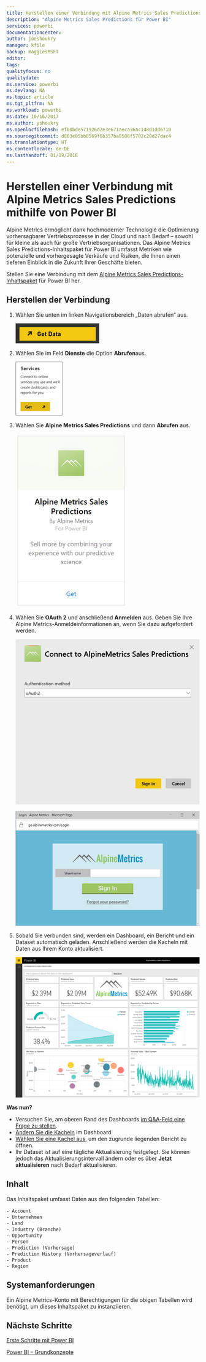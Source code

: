 ```yaml
---
title: Herstellen einer Verbindung mit Alpine Metrics Sales Predictions mithilfe von Power BI
description: "Alpine Metrics Sales Predictions für Power BI"
services: powerbi
documentationcenter: 
author: joeshoukry
manager: kfile
backup: maggiesMSFT
editor: 
tags: 
qualityfocus: no
qualitydate: 
ms.service: powerbi
ms.devlang: NA
ms.topic: article
ms.tgt_pltfrm: NA
ms.workload: powerbi
ms.date: 10/16/2017
ms.author: yshoukry
ms.openlocfilehash: efb0bde571926d2e3e671aeca36ac148d1dd6710
ms.sourcegitcommit: d803e85bb0569f6b357ba0586f5702c20d27dac4
ms.translationtype: HT
ms.contentlocale: de-DE
ms.lasthandoff: 01/19/2018
---
```

# <a name="connect-to-alpine-metrics-sales-predictions-with-power-bi"></a>Herstellen einer Verbindung mit Alpine Metrics Sales Predictions mithilfe von Power BI
Alpine Metrics ermöglicht dank hochmoderner Technologie die Optimierung vorhersagbarer Vertriebsprozesse in der Cloud und nach Bedarf – sowohl für kleine als auch für große Vertriebsorganisationen. Das Alpine Metrics Sales Predictions-Inhaltspaket für Power BI umfasst Metriken wie potenzielle und vorhergesagte Verkäufe und Risiken, die Ihnen einen tieferen Einblick in die Zukunft Ihrer Geschäfte bieten. 

Stellen Sie eine Verbindung mit dem [Alpine Metrics Sales Predictions-Inhaltspaket](https://app.powerbi.com/getdata/services/alpine-metrics) für Power BI her.

## <a name="how-to-connect"></a>Herstellen der Verbindung
1. Wählen Sie unten im linken Navigationsbereich „Daten abrufen“ aus.  
   
    ![](media/service-connect-to-alpine-metrics/getdata.png)
2. Wählen Sie im Feld **Dienste** die Option **Abrufen**aus.  
   
    ![](media/service-connect-to-alpine-metrics/services.png)
3. Wählen Sie **Alpine Metrics Sales Predictions** und dann **Abrufen** aus.  
   
    ![](media/service-connect-to-alpine-metrics/alpine.png)
4. Wählen Sie **OAuth 2** und anschließend **Anmelden** aus. Geben Sie Ihre Alpine Metrics-Anmeldeinformationen an, wenn Sie dazu aufgefordert werden.
   
    ![](media/service-connect-to-alpine-metrics/creds.png)
   
    ![](media/service-connect-to-alpine-metrics/creds2.png)
5. Sobald Sie verbunden sind, werden ein Dashboard, ein Bericht und ein Dataset automatisch geladen. Anschließend werden die Kacheln mit Daten aus Ihrem Konto aktualisiert.
   
    ![](media/service-connect-to-alpine-metrics/dashboard.png)

**Was nun?**

* Versuchen Sie, am oberen Rand des Dashboards [im Q&A-Feld eine Frage zu stellen](power-bi-q-and-a.md).
* [Ändern Sie die Kacheln](service-dashboard-edit-tile.md) im Dashboard.
* [Wählen Sie eine Kachel aus](service-dashboard-tiles.md), um den zugrunde liegenden Bericht zu öffnen.
* Ihr Dataset ist auf eine tägliche Aktualisierung festgelegt. Sie können jedoch das Aktualisierungsintervall ändern oder es über **Jetzt aktualisieren** nach Bedarf aktualisieren.

## <a name="whats-included"></a>Inhalt
Das Inhaltspaket umfasst Daten aus den folgenden Tabellen:  

    - Account    
    - Unternehmen    
    - Land    
    - Industry (Branche)    
    - Opportunity  
    - Person  
    - Prediction (Vorhersage)    
    - Prediction History (Vorhersageverlauf)    
    - Product  
    - Region    

## <a name="system-requirements"></a>Systemanforderungen
Ein Alpine Metrics-Konto mit Berechtigungen für die obigen Tabellen wird benötigt, um dieses Inhaltspaket zu instanziieren.

## <a name="next-steps"></a>Nächste Schritte
[Erste Schritte mit Power BI](service-get-started.md)

[Power BI – Grundkonzepte](service-basic-concepts.md)

